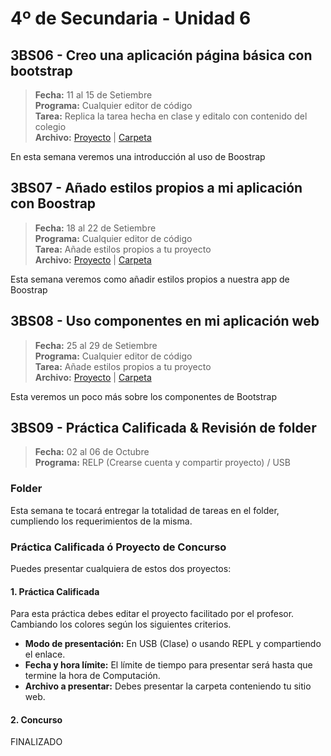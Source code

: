 # 4º de Secundaria - Unidad 6

## 3BS06 - Creo una aplicación página básica con bootstrap

> **Fecha:** 11 al 15 de Setiembre<br> **Programa:** Cualquier editor de código<br> **Tarea:** Replica la tarea hecha en clase y editalo con contenido del colegio<br> **Archivo:** [Proyecto](https://replit.com/@israelcueva/4S-3BS06-BOOSTRAP#index.html) | [Carpeta](https://app.box.com/s/4a2lnbrnxzvqqugm587oayaderjp5apd)

En esta semana veremos una introducción al uso de Boostrap

## 3BS07 - Añado estilos propios a mi aplicación con Boostrap

> **Fecha:** 18 al 22 de Setiembre<br> **Programa:** Cualquier editor de código<br> **Tarea:** Añade estilos propios a tu proyecto<br> **Archivo:** [Proyecto](https://replit.com/@israelcueva/4S-3BS06-BOOSTRAP#index.html) | [Carpeta](https://app.box.com/s/4a2lnbrnxzvqqugm587oayaderjp5apd)

Esta semana veremos como añadir estilos propios a nuestra app de Boostrap

## 3BS08 - Uso componentes en mi aplicación web

> **Fecha:** 25 al 29 de Setiembre<br> **Programa:** Cualquier editor de código<br> **Tarea:** Añade estilos propios a tu proyecto<br> **Archivo:** [Proyecto](https://replit.com/@israelcueva/4S-3BS08-COMPONENTES) | [Carpeta](https://app.box.com/s/4a2lnbrnxzvqqugm587oayaderjp5apd)

Esta veremos un poco más sobre los componentes de Bootstrap

## 3BS09 -  Práctica Calificada & Revisión de folder

> **Fecha:** 02 al 06 de Octubre<br> **Programa:** RELP (Crearse cuenta y compartir proyecto) / USB<br>

### Folder

Esta semana te tocará entregar la totalidad de tareas en el folder, cumpliendo los requerimientos de la misma.

### Práctica Calificada ó Proyecto de Concurso

Puedes presentar cualquiera de estos dos proyectos:

#### 1. Práctica Calificada

Para esta práctica debes editar el proyecto facilitado por el profesor. Cambiando los colores según los siguientes criterios.

- **Modo de presentación:** En USB (Clase) o usando REPL y compartiendo el enlace.
- **Fecha y hora límite:** El límite de tiempo para presentar será hasta que termine la hora de Computación.
- **Archivo a presentar:** Debes presentar la carpeta conteniendo tu sitio web.

#### 2. Concurso

FINALIZADO


